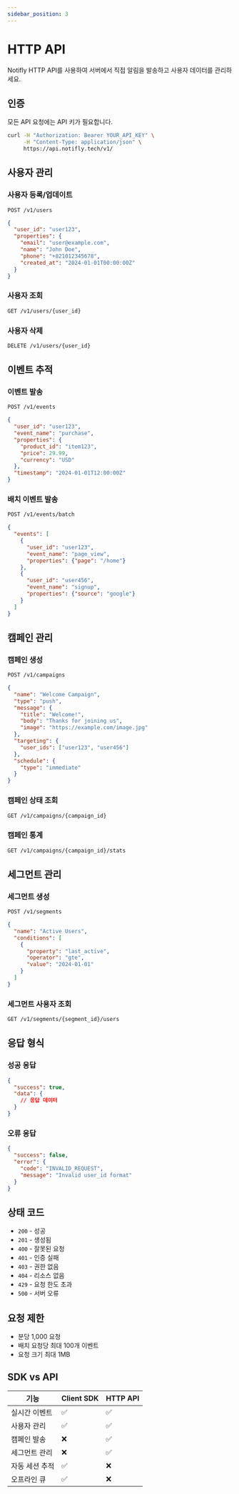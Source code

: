 ```yaml
---
sidebar_position: 3
---
```


# HTTP API

Notifly HTTP API를 사용하여 서버에서 직접 알림을 발송하고 사용자 데이터를 관리하세요.

## 인증

모든 API 요청에는 API 키가 필요합니다.

```bash
curl -H "Authorization: Bearer YOUR_API_KEY" \
     -H "Content-Type: application/json" \
     https://api.notifly.tech/v1/
```

## 사용자 관리

### 사용자 등록/업데이트

```bash
POST /v1/users
```

```json
{
  "user_id": "user123",
  "properties": {
    "email": "user@example.com",
    "name": "John Doe",
    "phone": "+821012345678",
    "created_at": "2024-01-01T00:00:00Z"
  }
}
```

### 사용자 조회

```bash
GET /v1/users/{user_id}
```

### 사용자 삭제

```bash
DELETE /v1/users/{user_id}
```

## 이벤트 추적

### 이벤트 발송

```bash
POST /v1/events
```

```json
{
  "user_id": "user123",
  "event_name": "purchase",
  "properties": {
    "product_id": "item123",
    "price": 29.99,
    "currency": "USD"
  },
  "timestamp": "2024-01-01T12:00:00Z"
}
```

### 배치 이벤트 발송

```bash
POST /v1/events/batch
```

```json
{
  "events": [
    {
      "user_id": "user123",
      "event_name": "page_view",
      "properties": {"page": "/home"}
    },
    {
      "user_id": "user456",
      "event_name": "signup",
      "properties": {"source": "google"}
    }
  ]
}
```

## 캠페인 관리

### 캠페인 생성

```bash
POST /v1/campaigns
```

```json
{
  "name": "Welcome Campaign",
  "type": "push",
  "message": {
    "title": "Welcome!",
    "body": "Thanks for joining us",
    "image": "https://example.com/image.jpg"
  },
  "targeting": {
    "user_ids": ["user123", "user456"]
  },
  "schedule": {
    "type": "immediate"
  }
}
```

### 캠페인 상태 조회

```bash
GET /v1/campaigns/{campaign_id}
```

### 캠페인 통계

```bash
GET /v1/campaigns/{campaign_id}/stats
```

## 세그먼트 관리

### 세그먼트 생성

```bash
POST /v1/segments
```

```json
{
  "name": "Active Users",
  "conditions": [
    {
      "property": "last_active",
      "operator": "gte",
      "value": "2024-01-01"
    }
  ]
}
```

### 세그먼트 사용자 조회

```bash
GET /v1/segments/{segment_id}/users
```

## 응답 형식

### 성공 응답

```json
{
  "success": true,
  "data": {
    // 응답 데이터
  }
}
```

### 오류 응답

```json
{
  "success": false,
  "error": {
    "code": "INVALID_REQUEST",
    "message": "Invalid user_id format"
  }
}
```

## 상태 코드

- `200` - 성공
- `201` - 생성됨
- `400` - 잘못된 요청
- `401` - 인증 실패
- `403` - 권한 없음
- `404` - 리소스 없음
- `429` - 요청 한도 초과
- `500` - 서버 오류

## 요청 제한

- 분당 1,000 요청
- 배치 요청당 최대 100개 이벤트
- 요청 크기 최대 1MB

## SDK vs API

| 기능 | Client SDK | HTTP API |
|------|------------|----------|
| 실시간 이벤트 | ✅ | ✅ |
| 사용자 관리 | ✅ | ✅ |
| 캠페인 발송 | ❌ | ✅ |
| 세그먼트 관리 | ❌ | ✅ |
| 자동 세션 추적 | ✅ | ❌ |
| 오프라인 큐 | ✅ | ❌ |